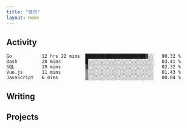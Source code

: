 ```yaml
---
title: "首页"
layout: Home
---
```


## Activity
<!--START_SECTION:waka-->
```text
Go           12 hrs 22 mins  ██████████████████████▓░░   90.32 % 
Bash         28 mins         █░░░░░░░░░░░░░░░░░░░░░░░░   03.41 % 
SQL          19 mins         ▓░░░░░░░░░░░░░░░░░░░░░░░░   02.32 % 
Vue.js       11 mins         ▒░░░░░░░░░░░░░░░░░░░░░░░░   01.43 % 
JavaScript   6 mins          ▒░░░░░░░░░░░░░░░░░░░░░░░░   00.84 % 
```
<!--END_SECTION:waka-->

## Writing
<PindedPosts />

## Projects
<Projects />
